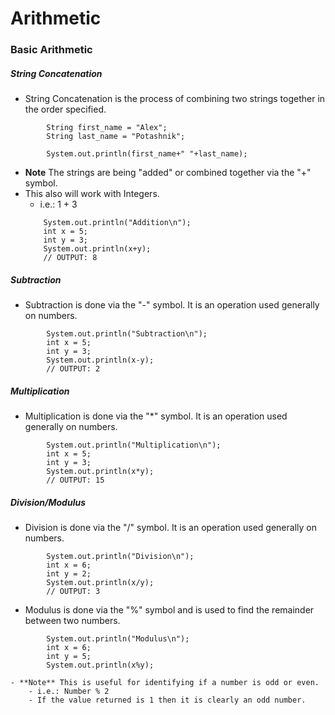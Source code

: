 # Arithmetic


### Basic Arithmetic


##### String Concatenation
- String Concatenation is the process of combining two strings together in the order specified.
```
		String first_name = "Alex";
		String last_name = "Potashnik";

		System.out.println(first_name+" "+last_name);
```
- **Note** The strings are being "added" or combined together via the "+" symbol. 
- This also will work with Integers. 
	- i.e.:  1 + 3 
	```
		System.out.println("Addition\n");
		int x = 5;
		int y = 3;
		System.out.println(x+y);
		// OUTPUT: 8

	```

##### Subtraction
- Subtraction is done via the "-" symbol. It is an operation used generally on numbers.

```
		System.out.println("Subtraction\n");
		int x = 5;
		int y = 3;
		System.out.println(x-y);
		// OUTPUT: 2

```


##### Multiplication
- Multiplication is done via the "*" symbol. It is an operation used generally on numbers.

```
		System.out.println("Multiplication\n");
		int x = 5;
		int y = 3;
		System.out.println(x*y);
		// OUTPUT: 15
```



##### Division/Modulus
- Division is done via the "/" symbol. It is an operation used generally on numbers.
```
		System.out.println("Division\n");
		int x = 6;
		int y = 2;
		System.out.println(x/y);
		// OUTPUT: 3
```
- Modulus is done via the "%" symbol and is used to find the remainder between two numbers.
```
		System.out.println("Modulus\n");
		int x = 6;
		int y = 5;
		System.out.println(x%y);
```
	- **Note** This is useful for identifying if a number is odd or even. 
		- i.e.: Number % 2
		- If the value returned is 1 then it is clearly an odd number.









